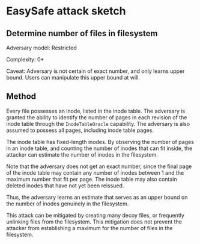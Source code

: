 # EasySafe attack sketch
## Determine number of files in filesystem

Adversary model: Restricted

Complexity: 0*

Caveat: Adversary is not certain of exact number, and only learns upper bound. Users can manipulate this upper bound at will.

## Method
Every file possesses an inode, listed in the inode table. The adversary is granted the ability to identify the number of pages in each revision of the inode table through the `InodeTableOracle` capability. The adversary is also assumed to possess all pages, including inode table pages.

The inode table has fixed-length inodes. By observing the number of pages in an inode table, and counting the number of inodes that can fit inside, the attacker can estimate the number of inodes in the filesystem.

Note that the adversary does not get an exact number, since the final page of the inode table may contain any number of inodes between 1 and the maximum number that fit per page. The inode table may also contain deleted inodes that have not yet been reissued.

Thus, the adversary learns an estimate that serves as an upper bound on the number of inodes genuinely in the filesystem.

This attack can be mitigated by creating many decoy files, or frequently unlinking files from the filesystem. This mitigation does not prevent the attacker from establishing a maximum for the number of files in the filesystem.
